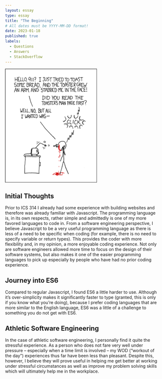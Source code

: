 ```yaml
---
layout: essay
type: essay
title: "The Beginning"
# All dates must be YYYY-MM-DD format!
date: 2023-01-18
published: true
labels:
  - Questions
  - Answers
  - StackOverflow
---
```


<img width="300px" class="rounded float-start pe-4" src="../img/smart-questions/rtfm.png">

## Initial Thoughts
Prior to ICS 314 I already had some experience with building websites and therefore was already familiar with Javascript.  The programming language is, in its own respects, rather simple and admittedly is one of my more favored languages to code in.  From a software engineering perspective, I believe Javascript to be a very useful programming language as there is less of a need to be specific when coding (for example, there is no need to specify variable or return types).  This provides the coder with more flexibility and, in my opinion, a more enjoyable coding experience.  Not only are software engineers allowed more time to focus on the design of their software systems, but also makes it one of the easier programming languages to pick up especially by people who have had no prior coding experience.

## Journey into ES6
Compared to regular Javascript, I found ES6 a little harder to use.  Although it’s over-simplicity makes it significantly faster to type (granted, this is only if you know what you’re doing), because I prefer coding languages that are more similar to the English language, ES6 was a little of a challenge to  something you do not get with ES6.

## Athletic Software Engineering
In the case of athletic software engineering, I personally find it quite the stressful experience.  As a person who does not fare very well under pressure – especially when a time limit is involved – my WOD (“workout of the day”) experiences thus far have been less than pleasant.  Despite this, however, I believe they will prove useful in helping me get better at working under stressful circumstances as well as improve my problem solving skills which will ultimately help me in the workplace.  
